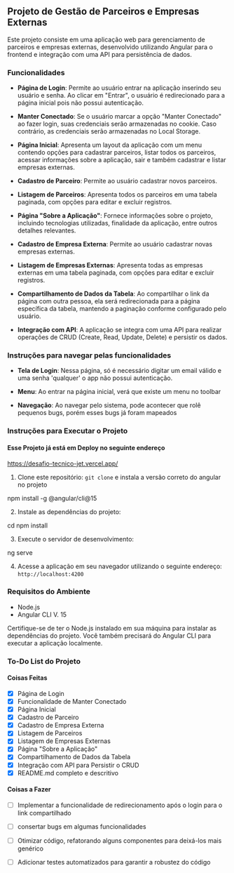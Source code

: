 ## Projeto de Gestão de Parceiros e Empresas Externas

Este projeto consiste em uma aplicação web para gerenciamento de parceiros e empresas externas, desenvolvido utilizando Angular para o frontend e integração com uma API para persistência de dados.

### Funcionalidades

- **Página de Login**: Permite ao usuário entrar na aplicação inserindo seu usuário e senha. Ao clicar em "Entrar", o usuário é redirecionado para a página inicial pois não possui autenticação.

- **Manter Conectado**: Se o usuário marcar a opção "Manter Conectado" ao fazer login, suas credenciais serão armazenadas no cookie. Caso contrário, as credenciais serão armazenadas no Local Storage.

- **Página Inicial**: Apresenta um layout da aplicação com um menu contendo opções para cadastrar parceiros, listar todos os parceiros, acessar informações sobre a aplicação, sair e também cadastrar e listar empresas externas.

- **Cadastro de Parceiro**: Permite ao usuário cadastrar novos parceiros.

- **Listagem de Parceiros**: Apresenta todos os parceiros em uma tabela paginada, com opções para editar e excluir registros.

- **Página "Sobre a Aplicação"**: Fornece informações sobre o projeto, incluindo tecnologias utilizadas, finalidade da aplicação, entre outros detalhes relevantes.

- **Cadastro de Empresa Externa**: Permite ao usuário cadastrar novas empresas externas.

- **Listagem de Empresas Externas**: Apresenta todas as empresas externas em uma tabela paginada, com opções para editar e excluir registros.

- **Compartilhamento de Dados da Tabela**: Ao compartilhar o link da página com outra pessoa, ela será redirecionada para a página específica da tabela, mantendo a paginação conforme configurado pelo usuário.

- **Integração com API**: A aplicação se integra com uma API para realizar operações de CRUD (Create, Read, Update, Delete) e persistir os dados.

### Instruções para navegar pelas funcionalidades

- **Tela de Login**: Nessa página, só é necessário digitar um email válido e uma senha 'qualquer' o app não possui autenticação.

- **Menu**: Ao entrar na página inicial, verá que existe um menu no toolbar

- **Navegação**: Ao navegar pelo sistema, pode acontecer que rolê pequenos bugs, porém esses bugs já foram mapeados

### Instruções para Executar o Projeto

#### Esse Projeto já está em Deploy no seguinte endereço

https://desafio-tecnico-jet.vercel.app/

1. Clone este repositório: `git clone` e instala a versão correto do angular no projeto

npm install -g @angular/cli@15

2. Instale as dependências do projeto:

cd <nome-do-projeto>
npm install


3. Execute o servidor de desenvolvimento:

ng serve


4. Acesse a aplicação em seu navegador utilizando o seguinte endereço: `http://localhost:4200`

### Requisitos do Ambiente

- Node.js
- Angular CLI V. 15

Certifique-se de ter o Node.js instalado em sua máquina para instalar as dependências do projeto. Você também precisará do Angular CLI para executar a aplicação localmente.

### To-Do List do Projeto

#### Coisas Feitas
- [x] Página de Login
- [x] Funcionalidade de Manter Conectado
- [x] Página Inicial
- [x] Cadastro de Parceiro
- [x] Cadastro de Empresa Externa
- [x] Listagem de Parceiros
- [x] Listagem de Empresas Externas
- [x] Página "Sobre a Aplicação"
- [x] Compartilhamento de Dados da Tabela
- [x] Integração com API para Persistir o CRUD
- [x] README.md completo e descritivo

#### Coisas a Fazer
- [ ] Implementar a funcionalidade de redirecionamento após o login para o link compartilhado
- [ ] consertar bugs em algumas funcionalidades
- [ ] Otimizar código, refatorando alguns componentes para deixá-los mais genérico
- [ ] Adicionar testes automatizados para garantir a robustez do código

